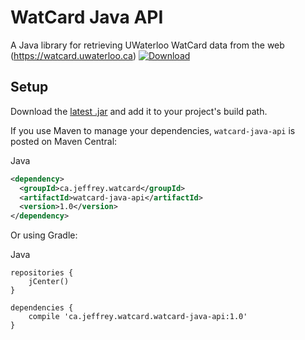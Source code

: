 # WatCard Java API
A Java library for retrieving UWaterloo WatCard data from the web (https://watcard.uwaterloo.ca)
[ ![Download](https://api.bintray.com/packages/jeffreyca/maven/watcard-java-api/images/download.svg) ](https://bintray.com/jeffreyca/maven/watcard-java-api/_latestVersion)

## Setup

Download the [latest .jar](https://github.com/JeffreyCA/watcard-java-api/releases) and add it to your project's build path.

If you use Maven to manage your dependencies, `watcard-java-api` is posted on Maven Central:

Java
```xml
<dependency>
  <groupId>ca.jeffrey.watcard</groupId>
  <artifactId>watcard-java-api</artifactId>
  <version>1.0</version>
</dependency>
```

Or using Gradle:

Java
```
repositories {
    jCenter()
}

dependencies {
    compile 'ca.jeffrey.watcard.watcard-java-api:1.0'
}
```
